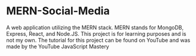 # MERN-Social-Media
 A web application utilizing the MERN stack. MERN stands for MongoDB, Express, React, and Node.JS. This project is for learning purposes and is not my own. The tutorial for this project can be found on YouTube and was made by the YouTube JavaScript Mastery
